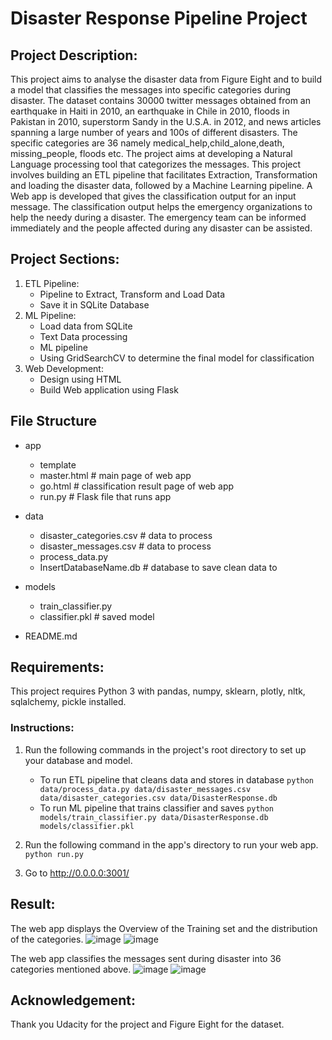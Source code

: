 # Disaster Response Pipeline Project
## Project Description:
This project aims to analyse the disaster data from Figure Eight and to build a model that classifies the messages into specific categories during disaster. The dataset contains 30000 twitter messages obtained from an earthquake in Haiti in 2010, an earthquake in Chile in 2010, floods in Pakistan in 2010, superstorm Sandy in the U.S.A. in 2012, and news articles spanning a large number of years and 100s of different disasters. The specific categories are 36 namely medical_help,child_alone,death, missing_people, floods etc. The project aims at developing a Natural Language processing tool that categorizes the messages. This project involves building an ETL pipeline that facilitates Extraction, Transformation and loading the disaster data, followed by a Machine Learning pipeline. A Web app is developed that gives the classification output for an input message. The classification output helps the emergency organizations to help the needy during a disaster. The emergency team can be informed immediately and the people affected during any disaster can be assisted. 

## Project Sections:
1. ETL Pipeline:
    - Pipeline to Extract, Transform and Load Data
    - Save it in SQLite Database
3. ML Pipeline:
    - Load data from SQLite
    - Text Data processing 
    - ML pipeline 
    - Using GridSearchCV to determine the final model for classification
5. Web Development:
    - Design using HTML
    - Build Web application using Flask

## File Structure
- app
  - template
  - master.html  # main page of web app
  - go.html  # classification result page of web app
  - run.py  # Flask file that runs app

- data
  - disaster_categories.csv  # data to process 
  - disaster_messages.csv  # data to process
  - process_data.py
  - InsertDatabaseName.db   # database to save clean data to

- models
  - train_classifier.py
  - classifier.pkl  # saved model 

- README.md

## Requirements:
This project requires Python 3 with pandas, numpy, sklearn, plotly, nltk, sqlalchemy, pickle installed.

### Instructions:
1. Run the following commands in the project's root directory to set up your database and model.

    - To run ETL pipeline that cleans data and stores in database
        `python data/process_data.py data/disaster_messages.csv data/disaster_categories.csv data/DisasterResponse.db`
    - To run ML pipeline that trains classifier and saves
        `python models/train_classifier.py data/DisasterResponse.db models/classifier.pkl`

2. Run the following command in the app's directory to run your web app.
    `python run.py`

3. Go to http://0.0.0.0:3001/

## Result:
The web app displays the Overview of the Training set and the distribution of the categories.
![image](https://user-images.githubusercontent.com/110763030/198878677-99a5f9f0-4254-49cb-aaf3-97cb23e58169.png)
![image](https://user-images.githubusercontent.com/110763030/198878714-ae078110-db2a-48ce-b504-769ab1b62ddf.png)

The web app classifies the messages sent during disaster into 36 categories mentioned above.
![image](https://user-images.githubusercontent.com/110763030/198879042-6bdcce35-b090-4ace-9eff-a9078f7e4d8f.png)
![image](https://user-images.githubusercontent.com/110763030/198879080-a2ed12f4-c1e3-4d48-bf64-087f5fe6b2f4.png)


## Acknowledgement:
Thank you Udacity for the project and Figure Eight for the dataset.

